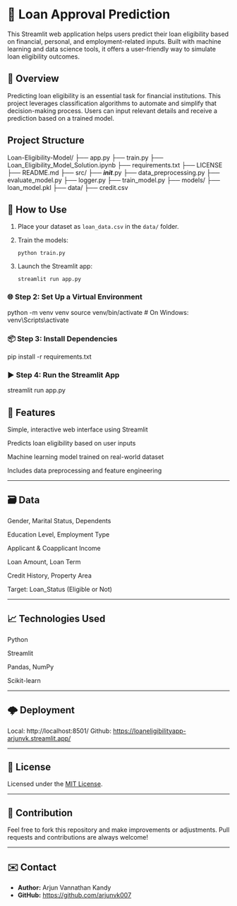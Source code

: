 # 🏦 Loan Approval Prediction

This Streamlit web application helps users predict their loan eligibility based on financial, personal, and employment-related inputs. Built with machine learning and data science tools, it offers a user-friendly way to simulate loan eligibility outcomes.

## 📌 Overview

Predicting loan eligibility is an essential task for financial institutions. This project leverages classification algorithms to automate and simplify that decision-making process. Users can input relevant details and receive a prediction based on a trained model.

## Project Structure

Loan-Eligibility-Model/ 
├── app.py 
├── train.py 
├── Loan_Eligibility_Model_Solution.ipynb 
├── requirements.txt 
├── LICENSE  
├── README.md 
├── src/
   ├── ___init___.py
   ├── data_preprocessing.py
   ├── evaluate_model.py
   ├── logger.py
   ├── train_model.py
├── models/
   ├── loan_model.pkl
├── data/
   ├── credit.csv


## 💠 How to Use

1. Place your dataset as `loan_data.csv` in the `data/` folder.

2. Train the models:
   ```
   python train.py
   ```

3. Launch the Streamlit app:
   ```
   streamlit run app.py
   ```
### 🌐 Step 2: Set Up a Virtual Environment

python -m venv venv
source venv/bin/activate       # On Windows: venv\Scripts\activate

### 📦 Step 3: Install Dependencies

pip install -r requirements.txt

### ▶️ Step 4: Run the Streamlit App

streamlit run app.py

## 🎯 Features

Simple, interactive web interface using Streamlit

Predicts loan eligibility based on user inputs

Machine learning model trained on real-world dataset

Includes data preprocessing and feature engineering


---

## 🗃 Data

Gender, Marital Status, Dependents

Education Level, Employment Type

Applicant & Coapplicant Income

Loan Amount, Loan Term

Credit History, Property Area

Target: Loan_Status (Eligible or Not)

---

## 📈 Technologies Used

Python

Streamlit

Pandas, NumPy

Scikit-learn

---

## 🌩 Deployment

Local: http://localhost:8501/
Github: https://loaneligibilityapp-arjunvk.streamlit.app/

---

## 📜 License

Licensed under the [MIT License](LICENSE).

---

## 🙌 Contribution

Feel free to fork this repository and make improvements or adjustments. Pull requests and contributions are always welcome!

---

## ✉️ Contact

- **Author:** Arjun Vannathan Kandy
- **GitHub:** https://github.com/arjunvk007



